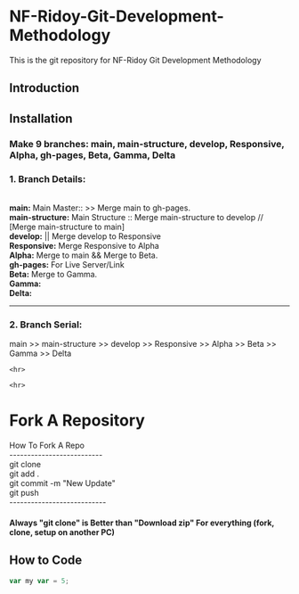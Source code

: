 # NF-Ridoy-Git-Development-Methodology
This is the git repository for NF-Ridoy Git Development Methodology
## Introduction

## Installation
### Make 9 branches: main, main-structure, develop, Responsive, Alpha, gh-pages, Beta, Gamma, Delta
### 1. Branch Details:
<br> **main:** Main Master::  >> Merge main to gh-pages.
<br> **main-structure:** Main Structure :: Merge main-structure to develop // [Merge main-structure to main]
<br> **develop:** || Merge develop to Responsive
<br> **Responsive:** Merge Responsive to Alpha
<br> **Alpha:** Merge to main && Merge to Beta.
<br> **gh-pages:** For Live Server/Link
<br> **Beta:** Merge to Gamma.
<br> **Gamma:**
<br> **Delta:**
    <hr>
### 2. Branch Serial:
main >> main-structure >> develop >> Responsive >> Alpha >> Beta >> Gamma >> Delta

    <hr>
    
    <hr>
# Fork A Repository
How To Fork A Repo <br>
-------------------------- <br>
git clone <HTTP Link> <br>
git add . <br>
git commit -m "New Update" <br>
git push <br>
--------------------------- <br>
#### Always "git clone" is Better than "Download zip" For everything (fork, clone, setup on another PC) 
   
## How to Code
```Javascript
var my var = 5;
```

<!-- ## Usage
This is the git repository for NF-Ridoy Git Development Methodology.
## Contributing
This is the git repository for NF-Ridoy Git Development Methodology.
## Tests
This is the git repository for NF-Ridoy Git Development Methodology.
## Questions
This is the git repository for NF-Ridoy Git Development Methodology.
## License
This is the git repository for NF-Ridoy Git Development Methodology.
## Contact
My Email: nfridoy@gmail.com
## Credits
This is the git repository for NF-Ridoy Git Development Methodology.
## Badges
This is the git repository for NF-Ridoy Git Development Methodology.
## Features
This is the git repository for NF-Ridoy Git Development Methodology. -->
